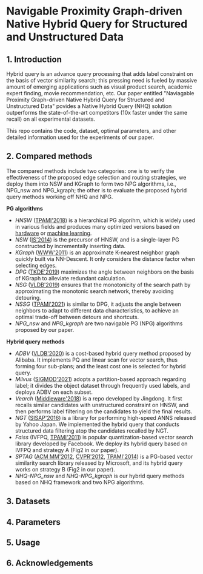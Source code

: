 # Navigable Proximity Graph-driven Native Hybrid Query for Structured and Unstructured Data

## 1. Introduction

Hybrid query is an advance query processing that adds label constraint on the basis of vector similarity search; this pressing need is fueled by massive amount of emerging applications such as visual product search, academic expert finding, movie recommendation, etc. Our paper entitled "Naviagable Proximity Graph-driven Native Hybrid Query for Structured and Unstructured Data" povides a Native Hybrid Query (NHQ) solution outperforms the state-of-the-art competitors (10x faster under the same recall) on all experimental datasets.

This repo contains the code, dataset, optimal parameters, and other detailed information used for the experiments of our paper.

## 2. Compared methods

The compared methods include two categories: one is to verify the effectiveness of the proposed edge selection and routing strategies, we deploy them into NSW and KGraph to form two NPG algorithms, i.e., NPG_nsw and NPG_kgraph; the other is to evaluate the proposed hybrid query methods working off NHQ and NPG. 

**PG algorithms**

* *HNSW* ([TPAMI'2018](https://ieeexplore.ieee.org/abstract/document/8594636)) is a hierarchical PG algorihm, which is widely used in various fields and produces many optimized versions based on [hardware](https://proceedings.neurips.cc/paper/2020/hash/788d986905533aba051261497ecffcbb-Abstract.html) or [machine learning](https://dl.acm.org/doi/10.1145/3318464.3380600).
* *NSW* ([IS'2014](https://www.sciencedirect.com/science/article/abs/pii/S0306437913001300)) is the precursor of HNSW, and is a single-layer PG constructed by incrementally inserting data.
* *KGraph* ([WWW'2011](https://dl.acm.org/doi/abs/10.1145/1963405.1963487)) is an approximate K-nearest neighbor graph quickly built via NN-Descent. It only considers the distance factor when selecting edges.
* *DPG* ([TKDE'2019](https://ieeexplore.ieee.org/abstract/document/8681160)) maximizes the angle between neighbors on the basis of KGraph to alleviate redundant calculation.
* *NSG* ([VLDB'2019](http://www.vldb.org/pvldb/vol12/p461-fu.pdf)) ensures that the monotonicity of the search path by approximating the monotonic search network, thereby avoiding detouring.
* *NSSG* ([TPAMI'2021](https://ieeexplore.ieee.org/abstract/document/9383170)) is similar to DPG, it adjusts the angle between neighbors to adapt to different data characteristics, to achieve an optimal trade-off between detours and shortcuts.
* *NPG_nsw* and *NPG_kgraph* are two navigable PG (NPG) algorithms proposed by our paper.

**Hybrid query methods**

* *ADBV* ([VLDB'2020](https://dl.acm.org/doi/10.14778/3415478.3415541)) is a cost-based hybrid query method proposed by Alibaba. It implements PQ and linear scan for vector search, thus forming four sub-plans; and the least cost one is selected for hybrid query.
* *Milvus* ([SIGMOD'2021](https://dl.acm.org/doi/10.1145/3448016.3457550)) adopts a partition-based approach regarding label; it divides the object dataset through frequently used labels, and deploys ADBV on each subset.
* *Vearch* ([Middleware'2018](https://dl.acm.org/doi/10.1145/3284028.3284030)) is a repo developed by Jingdong. It first recalls similar candidates with unstructured constraint on HNSW, and then performs label filtering on the candidates to yield the final results.
* *NGT* ([SISAP'2016](https://link.springer.com/chapter/10.1007/978-3-319-46759-7_2)) is a library for performing high-speed ANNS released by Yahoo Japan. We implemented the hybrid query that conducts structured data filtering atop the candidates recalled by NGT.
* *Faiss* (IVFPQ, [TPAMI'2011](https://ieeexplore.ieee.org/abstract/document/5432202)) is popular quantization-based vector search library developed by Facebook. We deploy its hybrid query based on IVFPQ and strategy A (Fig2 in our paper).
* *SPTAG* ([ACM MM'2012](https://dl.acm.org/doi/abs/10.1145/2393347.2393378), [CVPR'2012](https://ieeexplore.ieee.org/abstract/document/6247790), [TPAMI'2014](https://ieeexplore.ieee.org/abstract/document/6549106)) is a PG-based vector similarity search library released by Microsoft, and its hybrid query works on  strategy B (Fig2 in our paper).
* *NHQ-NPG_nsw* and *NHQ-NPG_kgraph* is our hybrid query methods based on NHQ framework and two NPG algorithms.

## 3. Datasets



## 4. Parameters



## 5. Usage



## 6. Acknowledgements





